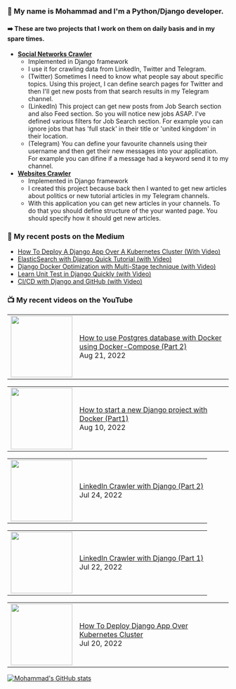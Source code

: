 ### 👨 My name is Mohammad and I'm a Python/Django developer.

#### ➡️ These are two projects that I work on them on daily basis and in my spare times.
- [**Social Networks Crawler**](https://github.com/ghorbani-mohammad/Social-Networks-Crawler)
  - Implemented in Django framework
  - I use it for crawling data from LinkedIn, Twitter and Telegram. 
  - (Twitter) Sometimes I need to know what people say about specific topics. Using this project, I can define search pages for Twitter and then I'll get new posts from that search results in my Telegram channel.
  - (LinkedIn) This project can get new posts from Job Search section and also Feed section. So you will notice new jobs ASAP. I've defined various filters for Job Search section. For example you can ignore jobs that has 'full stack' in their title or 'united kingdom' in their location.
  - (Telegram) You can define your favourite channels using their username and then get their new messages into your application. For example you can difine if a message had a keyword send it to my channel.
- [**Websites Crawler**](https://github.com/ghorbani-mohammad/Crawler-Framework)
  - Implemented in Django framework
  - I created this project because back then I wanted to get new articles about politics or new tutorial articles in my Telegram channels.
  - With this application you can get new articles in your channels. To do that you should define structure of the your wanted page. You should specify how it should get new articles.


### 📝 My recent posts on the Medium
<!-- MEDIUM-POST-LIST:START -->
- [How To Deploy A Django App Over A Kubernetes Cluster &lpar;With Video&rpar;](https://medium.com/@tech_with_mike/how-to-deploy-a-django-app-over-a-kubernetes-cluster-with-video-bc5c807d80e2?source=rss-9aeaf3f70d42------2)
- [ElasticSearch with Django Quick Tutorial &lpar;with Video&rpar;](https://medium.com/@tech_with_mike/elasticsearch-with-django-quick-tutorial-with-video-e75263f813c7?source=rss-9aeaf3f70d42------2)
- [Django Docker Optimization with Multi-Stage technique &lpar;with Video&rpar;](https://medium.com/@tech_with_mike/django-docker-optimization-with-multi-stage-technique-with-video-73d96669cd2e?source=rss-9aeaf3f70d42------2)
- [Learn Unit Test in Django Quickly &lpar;with Video&rpar;](https://medium.com/@tech_with_mike/learn-unit-test-in-django-quickly-with-video-9c39a1c86d47?source=rss-9aeaf3f70d42------2)
- [CI/CD with Django and GitHub &lpar;with Video&rpar;](https://medium.com/@tech_with_mike/ci-cd-with-django-and-github-6499c4ced80c?source=rss-9aeaf3f70d42------2)
<!-- MEDIUM-POST-LIST:END -->

### 📺 My recent videos on the YouTube
<!-- YOUTUBE-POST-LIST:START --><table><tr><td><a href="https://www.youtube.com/watch?v=EsmbMLwDmik"><img width="140px" src="https://i.ytimg.com/vi/EsmbMLwDmik/mqdefault.jpg"></a></td>
<td><a href="https://www.youtube.com/watch?v=EsmbMLwDmik">How to use Postgres database with Docker using Docker-Compose &lpar;Part 2&rpar;</a><br/>Aug 21, 2022</td></tr></table>
<table><tr><td><a href="https://www.youtube.com/watch?v=vE5gKRgjvkg"><img width="140px" src="https://i.ytimg.com/vi/vE5gKRgjvkg/mqdefault.jpg"></a></td>
<td><a href="https://www.youtube.com/watch?v=vE5gKRgjvkg">How to start a new Django project with Docker &lpar;Part1&rpar;</a><br/>Aug 10, 2022</td></tr></table>
<table><tr><td><a href="https://www.youtube.com/watch?v=wkHPLbtnZCA"><img width="140px" src="https://i.ytimg.com/vi/wkHPLbtnZCA/mqdefault.jpg"></a></td>
<td><a href="https://www.youtube.com/watch?v=wkHPLbtnZCA">LinkedIn Crawler with Django &lpar;Part 2&rpar;</a><br/>Jul 24, 2022</td></tr></table>
<table><tr><td><a href="https://www.youtube.com/watch?v=CDhUzTOIZO4"><img width="140px" src="https://i.ytimg.com/vi/CDhUzTOIZO4/mqdefault.jpg"></a></td>
<td><a href="https://www.youtube.com/watch?v=CDhUzTOIZO4">LinkedIn Crawler with Django &lpar;Part 1&rpar;</a><br/>Jul 22, 2022</td></tr></table>
<table><tr><td><a href="https://www.youtube.com/watch?v=swLAV_uCYCk"><img width="140px" src="https://i.ytimg.com/vi/swLAV_uCYCk/mqdefault.jpg"></a></td>
<td><a href="https://www.youtube.com/watch?v=swLAV_uCYCk">How To Deploy Django App Over Kubernetes Cluster</a><br/>Jul 20, 2022</td></tr></table>
<!-- YOUTUBE-POST-LIST:END -->

[![Mohammad's GitHub stats](https://github-readme-stats.vercel.app/api?username=ghorbani-mohammad)](https://github.com/anuraghazra/github-readme-stats)
